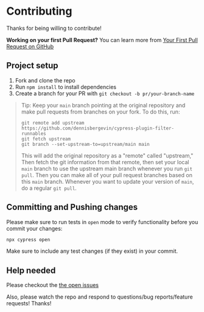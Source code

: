 # Contributing

Thanks for being willing to contribute!

**Working on your first Pull Request?** You can learn more from [Your First Pull Request on GitHub](https://docs.github.com/en/pull-requests/collaborating-with-pull-requests/proposing-changes-to-your-work-with-pull-requests/creating-a-pull-request-from-a-fork)

## Project setup

1. Fork and clone the repo
2. Run `npm install` to install dependencies
3. Create a branch for your PR with `git checkout -b pr/your-branch-name`

> Tip: Keep your `main` branch pointing at the original repository and make
> pull requests from branches on your fork. To do this, run:
>
> ```
> git remote add upstream https://github.com/dennisbergevin/cypress-plugin-filter-runnables
> git fetch upstream
> git branch --set-upstream-to=upstream/main main
> ```
>
> This will add the original repository as a "remote" called "upstream," Then
> fetch the git information from that remote, then set your local `main`
> branch to use the upstream main branch whenever you run `git pull`. Then you
> can make all of your pull request branches based on this `main` branch.
> Whenever you want to update your version of `main`, do a regular `git pull`.

## Committing and Pushing changes

Please make sure to run tests in `open` mode to verify functionality before you commit your changes:

```bash
npx cypress open
```

Make sure to include any test changes (if they exist) in your commit.

## Help needed

Please checkout the [the open issues](https://github.com/dennisbergevin/cypress-plugin-filter-runnables/issues)

Also, please watch the repo and respond to questions/bug reports/feature
requests! Thanks!
